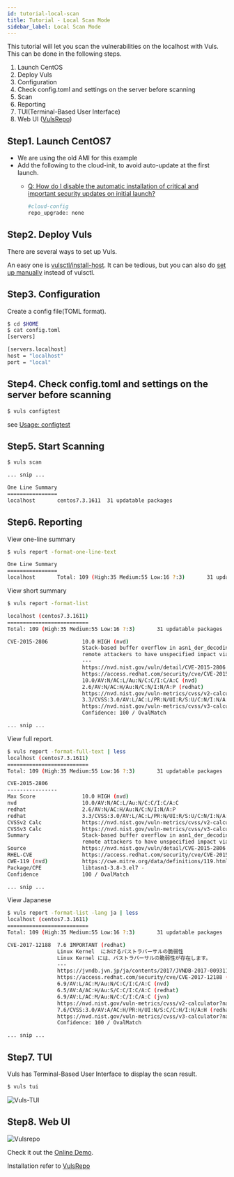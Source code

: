 ```yaml
---
id: tutorial-local-scan
title: Tutorial - Local Scan Mode
sidebar_label: Local Scan Mode
---
```


This tutorial will let you scan the vulnerabilities on the localhost with Vuls.
This can be done in the following steps.

1. Launch CentOS
1. Deploy Vuls
1. Configuration
1. Check config.toml and settings on the server before scanning
1. Scan
1. Reporting
1. TUI(Terminal-Based User Interface)
1. Web UI ([VulsRepo](vulsrepo.md))

## Step1. Launch CentOS7

- We are using the old AMI for this example
- Add the following to the cloud-init, to avoid auto-update at the first launch.
  - [Q: How do I disable the automatic installation of critical and important security updates on initial launch?](https://aws.amazon.com/amazon-linux-ami/faqs/?nc1=h_ls)

    ```bash
    #cloud-config
    repo_upgrade: none
    ```

## Step2. Deploy Vuls

There are several ways to set up Vuls.

An easy one is [vulsctl/install-host](https://vuls.io/docs/en/install-with-vulsctl-host.html).
It can be tedious, but you can also do [set up manually](https://vuls.io/docs/en/install-manually.html) instead of vulsctl.

## Step3. Configuration

Create a config file(TOML format).  

```bash
$ cd $HOME
$ cat config.toml
[servers]

[servers.localhost]
host = "localhost"
port = "local"
```

## Step4. Check config.toml and settings on the server before scanning

```bash
$ vuls configtest
```

see [Usage: configtest](#usage-configtest)

## Step5. Start Scanning

```bash
$ vuls scan

... snip ...

One Line Summary
================
localhost       centos7.3.1611  31 updatable packages

```

## Step6. Reporting

View one-line summary

```bash
$ vuls report -format-one-line-text

One Line Summary
================
localhost       Total: 109 (High:35 Medium:55 Low:16 ?:3)       31 updatable packages

```

View short summary

```bash
$ vuls report -format-list

localhost (centos7.3.1611)
==========================
Total: 109 (High:35 Medium:55 Low:16 ?:3)       31 updatable packages

CVE-2015-2806           10.0 HIGH (nvd)
                        Stack-based buffer overflow in asn1_der_decoding in libtasn1 before 4.4 allows
                        remote attackers to have unspecified impact via unknown vectors.
                        ---
                        https://nvd.nist.gov/vuln/detail/CVE-2015-2806
                        https://access.redhat.com/security/cve/CVE-2015-2806 (RHEL-CVE)
                        10.0/AV:N/AC:L/Au:N/C:C/I:C/A:C (nvd)
                        2.6/AV:N/AC:H/Au:N/C:N/I:N/A:P (redhat)
                        https://nvd.nist.gov/vuln-metrics/cvss/v2-calculator?name=CVE-2015-2806
                        3.3/CVSS:3.0/AV:L/AC:L/PR:N/UI:R/S:U/C:N/I:N/A:L (redhat)
                        https://nvd.nist.gov/vuln-metrics/cvss/v3-calculator?name=CVE-2015-2806
                        Confidence: 100 / OvalMatch

... snip ...
```

View full report.

```bash
$ vuls report -format-full-text | less
localhost (centos7.3.1611)
==========================
Total: 109 (High:35 Medium:55 Low:16 ?:3)       31 updatable packages

CVE-2015-2806
----------------
Max Score               10.0 HIGH (nvd)
nvd                     10.0/AV:N/AC:L/Au:N/C:C/I:C/A:C
redhat                  2.6/AV:N/AC:H/Au:N/C:N/I:N/A:P
redhat                  3.3/CVSS:3.0/AV:L/AC:L/PR:N/UI:R/S:U/C:N/I:N/A:L
CVSSv2 Calc             https://nvd.nist.gov/vuln-metrics/cvss/v2-calculator?name=CVE-2015-2806
CVSSv3 Calc             https://nvd.nist.gov/vuln-metrics/cvss/v3-calculator?name=CVE-2015-2806
Summary                 Stack-based buffer overflow in asn1_der_decoding in libtasn1 before 4.4 allows
                        remote attackers to have unspecified impact via unknown vectors.
Source                  https://nvd.nist.gov/vuln/detail/CVE-2015-2806
RHEL-CVE                https://access.redhat.com/security/cve/CVE-2015-2806
CWE-119 (nvd)           https://cwe.mitre.org/data/definitions/119.html
Package/CPE             libtasn1-3.8-3.el7 -
Confidence              100 / OvalMatch

... snip ...
```

View Japanese

```bash
$ vuls report -format-list -lang ja | less
localhost (centos7.3.1611)
==========================
Total: 109 (High:35 Medium:55 Low:16 ?:3)       31 updatable packages

CVE-2017-12188  7.6 IMPORTANT (redhat)
                Linux Kernel  におけるパストラバーサルの脆弱性
                Linux Kernel には、パストラバーサルの脆弱性が存在します。
                ---
                https://jvndb.jvn.jp/ja/contents/2017/JVNDB-2017-009311.html
                https://access.redhat.com/security/cve/CVE-2017-12188 (RHEL-CVE)
                6.9/AV:L/AC:M/Au:N/C:C/I:C/A:C (nvd)
                6.5/AV:A/AC:H/Au:S/C:C/I:C/A:C (redhat)
                6.9/AV:L/AC:M/Au:N/C:C/I:C/A:C (jvn)
                https://nvd.nist.gov/vuln-metrics/cvss/v2-calculator?name=CVE-2017-12188
                7.6/CVSS:3.0/AV:A/AC:H/PR:H/UI:N/S:C/C:H/I:H/A:H (redhat)
                https://nvd.nist.gov/vuln-metrics/cvss/v3-calculator?name=CVE-2017-12188
                Confidence: 100 / OvalMatch

... snip ...
```

## Step7. TUI

Vuls has Terminal-Based User Interface to display the scan result.

```bash
$ vuls tui
```

![Vuls-TUI](/img/docs/hello-vuls-tui.png)

## Step8. Web UI

![Vulsrepo](https://raw.githubusercontent.com/usiusi360/vulsrepo/master/gallery/demo.gif)

Check it out the [Online Demo](https://monocosel.jp/vulsrepo/).

Installation refer to [VulsRepo](vulsrepo.md)
